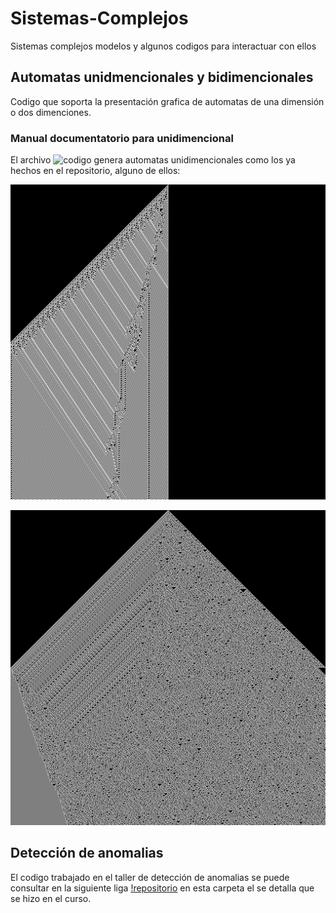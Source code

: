 # Sistemas-Complejos
Sistemas complejos modelos y algunos codigos para interactuar con ellos

## Automatas unidmencionales y bidimencionales

Codigo que soporta la presentación grafica de automatas de una dimensión o dos dimenciones.

### Manual documentatorio para unidimencional

El archivo ![codigo](automata.ipynb) genera automatas unidimencionales como los ya hechos en el repositorio, alguno de ellos:

![imagen](RULE-110.png)

![imagen](RULE-30-1.png)

## Detección de anomalias

El codigo trabajado en el taller de detección de anomalias se puede consultar en la siguiente liga [!repositorio](Anomalias/) en esta carpeta el se detalla que se hizo en el curso.
